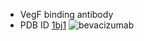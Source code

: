 * VegF binding antibody
* PDB ID [1bj1](https://www.rcsb.org/structure/1bj1) 
![bevacizumab](https://cdn.rcsb.org/pdb101/motm/267/1BJ1_JSmol-jmol.jpg)